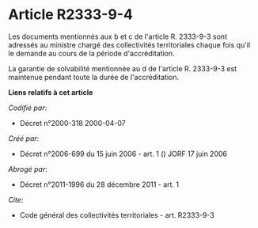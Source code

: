 # Article R2333-9-4

Les documents mentionnés aux b et c de l'article R. 2333-9-3 sont adressés au ministre chargé des collectivités territoriales
chaque fois qu'il le demande au cours de la période d'accréditation.

La garantie de solvabilité mentionnée au d de l'article R. 2333-9-3 est maintenue pendant toute la durée de l'accréditation.

**Liens relatifs à cet article**

_Codifié par_:

  - Décret n°2000-318 2000-04-07

_Créé par_:

  - Décret n°2006-699 du 15 juin 2006 - art. 1 () JORF 17 juin 2006

_Abrogé par_:

  - Décret n°2011-1996 du 28 décembre 2011 - art. 1

_Cite_:

  - Code général des collectivités territoriales - art. R2333-9-3
